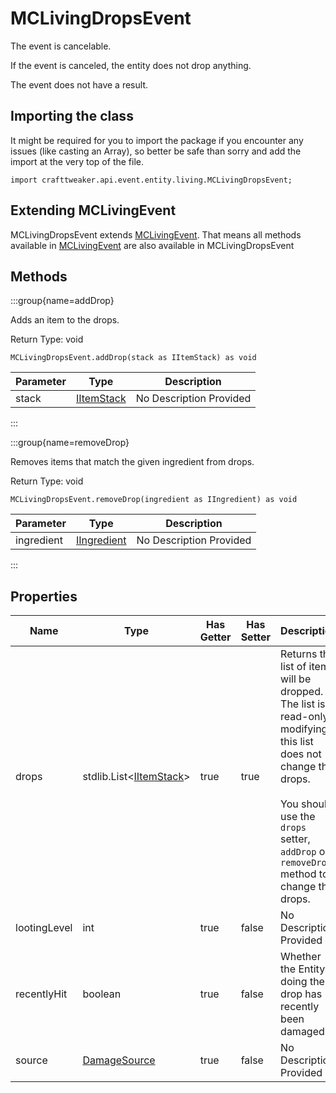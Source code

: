 # MCLivingDropsEvent



The event is cancelable.

If the event is canceled, the entity does not drop anything.

The event does not have a result.



## Importing the class

It might be required for you to import the package if you encounter any issues (like casting an Array), so better be safe than sorry and add the import at the very top of the file.
```zenscript
import crafttweaker.api.event.entity.living.MCLivingDropsEvent;
```


## Extending MCLivingEvent

MCLivingDropsEvent extends [MCLivingEvent](/vanilla/api/event/entity/MCLivingEvent). That means all methods available in [MCLivingEvent](/vanilla/api/event/entity/MCLivingEvent) are also available in MCLivingDropsEvent

## Methods

:::group{name=addDrop}

Adds an item to the drops.

Return Type: void

```zenscript
MCLivingDropsEvent.addDrop(stack as IItemStack) as void
```

| Parameter | Type | Description |
|-----------|------|-------------|
| stack | [IItemStack](/vanilla/api/items/IItemStack) | No Description Provided |


:::

:::group{name=removeDrop}

Removes items that match the given ingredient from drops.

Return Type: void

```zenscript
MCLivingDropsEvent.removeDrop(ingredient as IIngredient) as void
```

| Parameter | Type | Description |
|-----------|------|-------------|
| ingredient | [IIngredient](/vanilla/api/items/IIngredient) | No Description Provided |


:::


## Properties

| Name | Type | Has Getter | Has Setter | Description |
|------|------|------------|------------|-------------|
| drops | stdlib.List&lt;[IItemStack](/vanilla/api/items/IItemStack)&gt; | true | true | Returns the list of items will be dropped. The list is read-only, modifying this list does not change the drops. <br />  <br />  You should use the `drops` setter, `addDrop` or `removeDrop` method to change the drops. |
| lootingLevel | int | true | false | No Description Provided |
| recentlyHit | boolean | true | false | Whether the Entity doing the drop has recently been damaged. |
| source | [DamageSource](/vanilla/api/util/DamageSource) | true | false | No Description Provided |

